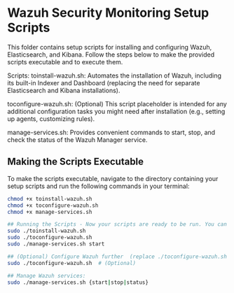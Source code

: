 # Wazuh Security Monitoring Setup Scripts

This folder contains setup scripts for installing and configuring Wazuh, Elasticsearch, and Kibana. Follow the steps below to make the provided scripts executable and to execute them.

Scripts:
toinstall-wazuh.sh: Automates the installation of Wazuh, including its built-in Indexer and Dashboard (replacing the need for separate Elasticsearch and Kibana installations).

toconfigure-wazuh.sh: (Optional) This script placeholder is intended for any additional configuration tasks you might need after installation (e.g., setting up agents, customizing rules).

manage-services.sh: Provides convenient commands to start, stop, and check the status of the Wazuh Manager service.

## Making the Scripts Executable

To make the scripts executable, navigate to the directory containing your setup scripts and run the following commands in your terminal:

```BASH
chmod +x toinstall-wazuh.sh
chmod +x toconfigure-wazuh.sh
chmod +x manage-services.sh

## Running the Scripts - Now your scripts are ready to be run. You can execute them by using the following commands:
sudo ./toinstall-wazuh.sh
sudo ./toconfigure-wazuh.sh
sudo ./manage-services.sh start

## (Optional) Configure Wazuh further  (replace ./toconfigure-wazuh.sh with your actual configuration script if you have one)
sudo ./toconfigure-wazuh.sh  # (Optional)

## Manage Wazuh services:
sudo ./manage-services.sh {start|stop|status}
